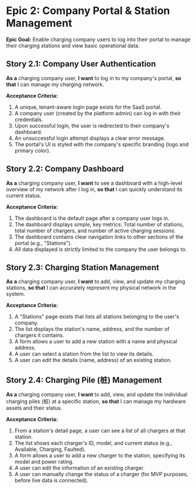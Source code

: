 # Epic 2: Company Portal & Station Management

**Epic Goal:** Enable charging company users to log into their portal to manage their charging stations and view basic operational data.

## Story 2.1: Company User Authentication
**As a** charging company user,
**I want** to log in to my company's portal,
**so that** I can manage my charging network.

**Acceptance Criteria:**
1. A unique, tenant-aware login page exists for the SaaS portal.
2. A company user (created by the platform admin) can log in with their credentials.
3. Upon successful login, the user is redirected to their company's dashboard.
4. An unsuccessful login attempt displays a clear error message.
5. The portal's UI is styled with the company's specific branding (logo and primary color).

## Story 2.2: Company Dashboard
**As a** charging company user,
**I want** to see a dashboard with a high-level overview of my network after I log in,
**so that** I can quickly understand its current status.

**Acceptance Criteria:**
1. The dashboard is the default page after a company user logs in.
2. The dashboard displays simple, key metrics: Total number of stations, total number of chargers, and number of active charging sessions.
3. The dashboard contains clear navigation links to other sections of the portal (e.g., "Stations").
4. All data displayed is strictly limited to the company the user belongs to.

## Story 2.3: Charging Station Management
**As a** charging company user,
**I want** to add, view, and update my charging stations,
**so that** I can accurately represent my physical network in the system.

**Acceptance Criteria:**
1. A "Stations" page exists that lists all stations belonging to the user's company.
2. The list displays the station's name, address, and the number of chargers it contains.
3. A form allows a user to add a new station with a name and physical address.
4. A user can select a station from the list to view its details.
5. A user can edit the details (name, address) of an existing station.

## Story 2.4: Charging Pile (桩) Management
**As a** charging company user,
**I want** to add, view, and update the individual charging piles (桩) at a specific station,
**so that** I can manage my hardware assets and their status.

**Acceptance Criteria:**
1. From a station's detail page, a user can see a list of all chargers at that station.
2. The list shows each charger's ID, model, and current status (e.g., Available, Charging, Faulted).
3. A form allows a user to add a new charger to the station, specifying its model and power rating.
4. A user can edit the information of an existing charger.
5. A user can manually change the status of a charger (for MVP purposes, before live data is connected).